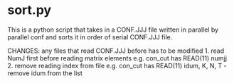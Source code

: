 # sort.py

This is a python script that takes in a CONF.JJJ file written in parallel by parallel conf and sorts it in order of serial CONF.JJJ file.

CHANGES: any files that read CONF.JJJ before has to be modified
	1. read NumJ first before reading matrix elements
		e.g. con_cut has READ(11) numjj 
	2. remove reading index from file
		e.g. con_cut has READ(11) idum, K, N, T
			- remove idum from the list